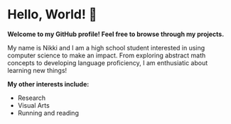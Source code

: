 # Hello, World! :wave: 
**Welcome to my GitHub profile! Feel free to browse through my projects.** 

My name is Nikki and I am a high school student interested in using computer science to make an impact. From exploring abstract math concepts to developing language proficiency, I am enthusiatic about learning new things!  

**My other interests include:**
- Research
- Visual Arts
- Running and reading
